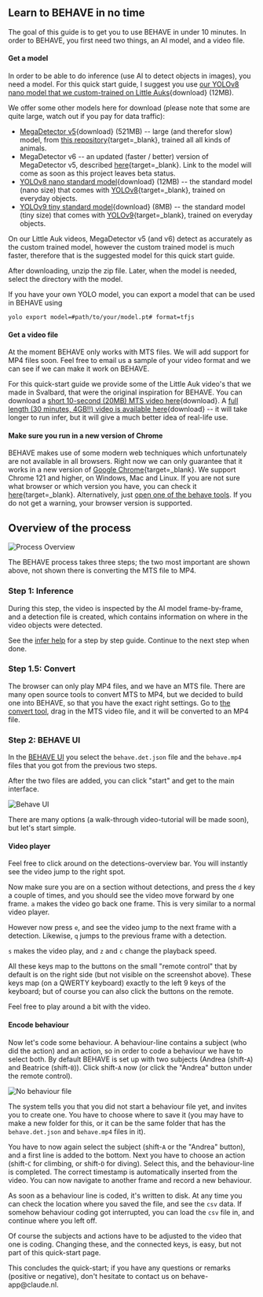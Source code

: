 ## Learn to BEHAVE in no time

The goal of this guide is to get you to use BEHAVE in under 10 minutes.
In order to BEHAVE, you first need two things, an AI model, and a video file.


#### Get a model

In order to be able to do inference (use AI to detect objects in images), you need a model.
For this quick start guide, I suggest you use [our YOLOv8 nano model that we custom-trained on Little Auks](https://www.dropbox.com/scl/fi/640oe24t6o5nne27lp9y2/yolov8-little-auk.model.zip?rlkey=jd4qckmmtj1wh943bq9nrydqg&dl=1){download} (12MB).


We offer some other models here for download (please note that some are quite large, watch out if you pay for data traffic):
- [MegaDetector v5](https://www.dropbox.com/scl/fi/shmmkncugosyviqadxyjn/megadetectorv5.model.zip?rlkey=i2sgdn1cprixdrm3tceiwhu71&dl=1){download} (521MB) -- large (and therefor slow) model, from [this repository](https://github.com/agentmorris/MegaDetector){target=_blank}, trained all all kinds of animals.
- MegaDetector v6 -- an updated (faster / better) version of MegaDetector v5, described [here](https://github.com/microsoft/CameraTraps/){target=_blank}. Link to the model will come as soon as this project leaves beta status.
- [YOLOv8 nano standard model](https://www.dropbox.com/scl/fi/nuvd94zpana2r51pwzxbw/yolov8-nano-standard.model.zip?rlkey=pigodpwgjprdkn7qj7ad618lx&dl=1){download} (12MB) -- the standard model (nano size) that comes with [YOLOv8](https://docs.ultralytics.com){target=_blank}, trained on everyday objects.
- [YOLOv9 tiny standard model](https://www.dropbox.com/scl/fi/r2jiaoa1a33tkj4prowoz/yolov9-tiny-standard.model.zip?rlkey=o21sehcuzdahuj1io7ydcmy3o&dl=1){download} (8MB) -- the standard model (tiny size) that comes with [YOLOv9](https://docs.ultralytics.com/models/yolov9/){target=_blank}, trained on everyday objects.


On our Little Auk videos, MegaDetector v5 (and v6) detect as accurately as the custom trained model, however the custom trained model is much faster, therefore that is the suggested model for this quick start guide.

After downloading, unzip the zip file. Later, when the model is needed, select the directory with the model.

If you have your own YOLO model, you can export a model that can be used in BEHAVE using

```
yolo export model=#path/to/your/model.pt# format=tfjs
```


#### Get a video file

At the moment BEHAVE only works with MTS files.
We will add support for MP4 files soon.
Feel free to email us a sample of your video format and we can see if we can make it work on BEHAVE.

For this quick-start guide we provide some of the Little Auk video's that we made in Svalbard, that were the original inspiration for BEHAVE.
You can download a [short 10-second (20MB) MTS video here](https://www.dropbox.com/scl/fi/dvvujq0ritbjwxqhx3ahl/behave_example.MTS?rlkey=ypzg9i96br9vfiotsmwziyd4x&dl=1){download}.
A [full length (30 minutes, 4GB!!) video is available here](https://www.dropbox.com/scl/fi/30r8q2vv9b9rp9uhy97nl/behave-example-full-length.MTS?rlkey=ppw6g87qfk412ld3sosl0fhs3&dl=1){download} -- it will take longer to run infer, but it will give a much better idea of real-life use.

#### Make sure you run in a new version of Chrome
BEHAVE makes use of some modern web techniques which unfortunately are not available in all browsers.
Right now we can only guarantee that it works in a new version of [Google Chrome](https://www.google.com/chrome/){target=_blank}.
We support Chrome 121 and higher, on Windows, Mac and Linux.
If you are not sure what browser or which version you have, you can check it [here](https://www.whatismybrowser.com/detect/what-version-of-chrome-do-i-have/){target=_blank}.
Alternatively, just [open one of the behave tools]($(BASEDIR)/app/infer.html).
If you do not get a warning, your browser version is supported.

## Overview of the process

![Process Overview]($(BASEDIR)/assets/process-overview.svg)

The BEHAVE process takes three steps; the two most important are shown above, not shown there is converting the MTS file to MP4.

### Step 1: Inference
During this step, the video is inspected by the AI model frame-by-frame, and a detection file is created, which contains information on where in the video objects were detected.

See the [infer help](infer.html) for a step by step guide. Continue to the next step when done.

### Step 1.5: Convert
The browser can only play MP4 files, and we have an MTS file.
There are many open source tools to convert MTS to MP4, but we decided to build one into BEHAVE, so that you have the exact right settings.
Go to [the convert tool]($(BASEDIR)/app/convert.html), drag in the MTS video file, and it will be converted to an MP4 file.

### Step 2: BEHAVE UI
In the [BEHAVE UI]($(BASEDIR)/app/viewer.html) you select the `behave.det.json` file and the `behave.mp4` files that you got from the previous two steps.

After the two files are added, you can click "start" and get to the main interface.

![Behave UI]($(BASEDIR)/assets/behave-ui.svg)

There are many options (a walk-through video-tutorial will be made soon), but let's start simple.


#### Video player

Feel free to click around on the detections-overview bar.
You will instantly see the video jump to the right spot.

Now make sure you are on a section without detections, and press the `d` key a couple of times, and you should see the video move forward by one frame. `a` makes the video go back one frame. This is very similar to a normal video player.

However now press `e`, and see the video jump to the next frame with a detection.
Likewise, `q` jumps to the previous frame with a detection.

`s` makes the video play, and `z` and `c` change the playback speed.

All these keys map to the buttons on the small "remote control" that by default is on the right side (but not visible on the screenshot above). These keys map (on a QWERTY keyboard) exactly to the left 9 keys of the keyboard; but of course you can also click the buttons on the remote.

Feel free to play around a bit with the video.

#### Encode behaviour

Now let's code some behaviour.
A behaviour-line contains a subject (who did the action) and an action, so in order to code a behaviour we have to select both.
By default BEHAVE is set up with two subjects (Andrea (shift-`A`) and Beatrice (shift-`B`)).
Click shift-`A` now (or click the "Andrea" button under the remote control).

![No behaviour file]($(BASEDIR)/assets/viewer/no-behaviour-file.png)

The system tells you that you did not start a behaviour file yet, and invites you to create one.
You have to choose where to save it (you may have to make a new folder for this, or it can be the same folder that has the `behave.det.json` and `behave.mp4` files in it).

You have to now again select the subject (shift-`A` or the "Andrea" button), and a first line is added to the bottom.
Next you have to choose an action (shift-`C` for climbing, or shift-`D` for diving).
Select this, and the behaviour-line is completed.
The correct timestamp is automatically inserted from the video.
You can now navigate to another frame and record a new behaviour.

As soon as a behaviour line is coded, it's written to disk.
At any time you can check the location where you saved the file, and see the `csv` data.
If somehow behaviour coding got interrupted, you can load the `csv` file in, and continue where you left off.

Of course the subjects and actions have to be adjusted to the video that one is coding.
Changing these, and the connected keys, is easy, but not part of this quick-start page.

This concludes the quick-start; if you have any questions or remarks (positive or negative), don't hesitate to contact us on behave-app@cla<span></span>ude.nl.
